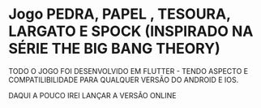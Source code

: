 # Jogo PEDRA, PAPEL , TESOURA, LARGATO E SPOCK (INSPIRADO NA SÉRIE THE BIG BANG THEORY)

TODO O JOGO FOI DESENVOLVIDO EM FLUTTER - TENDO ASPECTO E COMPATILIBILIDADE PARA QUALQUER VERSÃO DO ANDROID E IOS.


DAQUI A POUCO IREI LANÇAR A VERSÃO ONLINE 
